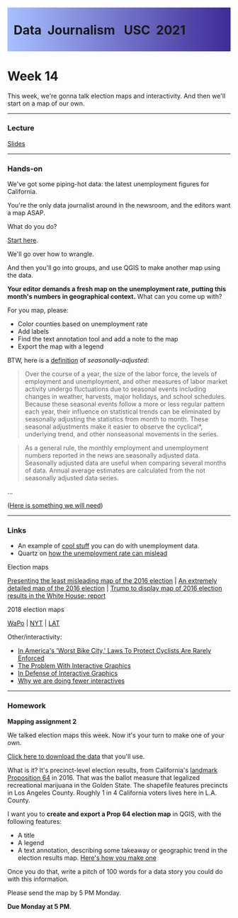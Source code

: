 <div class="header">
<h1 class="ml7">
  <span class="text-wrapper">
    <span class="letters"><p id ="usc p">Data&nbsp;&nbsp;Journalism&nbsp;&nbsp;&nbsp;USC&nbsp;&nbsp;2021</p></span>
  </span>
</h1>
</div>
<script src="https://cdnjs.cloudflare.com/ajax/libs/animejs/2.0.2/anime.min.js"></script>

<script src="https://ajax.googleapis.com/ajax/libs/jquery/3.3.1/jquery.min.js"></script>

<style>
.header{
      background-image: linear-gradient(to right, #a8c0ff, #3f2b96);
}

.ml7 {
  position: relative;
  font-weight: 1200;


}
.ml7 .text-wrapper {
  position: relative;
  display: inline-block;
  padding-top: 0.2em;
  padding-right: 0.05em;
  padding-bottom: 0.1em;
  overflow: hidden;
  padding-left: 14px;

}
.ml7 .letter {
  transform-origin: 0 100%;
  display: inline-block;
  line-height: 1.3em;
  font-size: 3.6em;
  color: #FFFFFF
}


</style>


<script>
// Wrap every letter in a span
$('.ml7 .letters').each(function(){
  $(this).html($(this).text().replace(/([^\x00-\x80]|\w)/g, "<span class='letter'>$&</span>"));
});

anime.timeline({loop: true})
  .add({
    targets: '.ml7 .letter',
    translateY: ["1.1em", 0],
    translateX: ["0.55em", 0],
    translateZ: 0,
    rotateZ: [180, 0],
    duration: 1050,
    easing: "easeOutExpo",
    delay: function(el, i) {
      return 50 * i;
    }
  }).add({
    targets: '.ml7',
    opacity: 0,
    duration: 1000,
    easing: "easeOutExpo",
    delay: 1000
  });
</script>

# Week 14
This week, we're gonna talk election maps and interactivity. And then we'll start on a map of our own.

---

### Lecture

[Slides](https://docs.google.com/presentation/d/1AMlUiPW7RW-aVTi77P9EKl5XkXfvXZn8nsC_Jbp1AJw/edit?usp=sharing)

---

### Hands-on

We've got some piping-hot data: the latest unemployment figures for California.

You're the only data journalist around in the newsroom, and the editors want a map ASAP.

What do you do?

[Start here](https://data.edd.ca.gov/Labor-Force-and-Unemployment-Rates/Labor-Force-and-Unemployment-Rate-for-California-C/r8rw-9pxx).

We'll go over how to wrangle.

And then you'll go into groups, and use QGIS to make another map using the data.

**Your editor demands a fresh map on the unemployment rate, putting this month's numbers in geographical context.** What can you come up with?

For you map, please:

* Color counties based on unemployment rate
* Add labels
* Find the text annotation tool and add a note to the map
* Export the map with a legend


BTW, here is a [definition](https://web.archive.org/web/20061217002213/http://www.labormarketinfo.edd.ca.gov/article.asp?ARTICLEID=118) of *seasonally-adjusted*:

> Over the course of a year, the size of the labor force, the levels of employment and unemployment, and other measures of labor market activity undergo fluctuations due to seasonal events including changes in weather, harvests, major holidays, and school schedules.  Because these seasonal events follow a more or less regular pattern each year, their influence on statistical trends can be eliminated by seasonally adjusting the statistics from month to month.  These seasonal adjustments make it easier to observe the cyclical*, underlying trend, and other nonseasonal movements in the series.

> As a general rule, the monthly employment and unemployment numbers reported in the news are seasonally adjusted data.  Seasonally adjusted data are useful when comparing several months of data. Annual average estimates are calculated from the not seasonally adjusted data series.



...

([Here is something we will need](https://data.ca.gov/dataset/ca-geographic-boundaries))

---

### Links

* An example of [cool stuff](http://graphics.latimes.com/calmap-california-county-unemployment/) you can do with unemployment data.
* Quartz on [how the unemployment rate can mislead](https://qz.com/877432/the-us-unemployment-rate-measure-is-deceptive-and-doesnt-need-to-be/)

Election maps

[Presenting the least misleading map of the 2016 election](https://www.washingtonpost.com/news/politics/wp/2018/07/30/presenting-the-least-misleading-map-of-the-2016-election/?utm_term=.0d639286a97d) | [An extremely detailed map of the 2016 election](https://www.washingtonpost.com/news/politics/wp/2018/07/30/presenting-the-least-misleading-map-of-the-2016-election/?utm_term=.0d639286a97d) | [Trump to display map of 2016 election results in the White House: report](https://thehill.com/blogs/blog-briefing-room/332927-trump-will-hang-map-of-2016-election-results-in-the-white-house)

2018 election maps

[WaPo](https://thehill.com/blogs/blog-briefing-room/332927-trump-will-hang-map-of-2016-election-results-in-the-white-house) | [NYT](https://www.nytimes.com/interactive/2018/11/06/us/elections/results-house-elections.html) | [LAT](https://www.latimes.com/projects/la-pol-na-us-general-election-results-2018/)

Other/interactivity:

* [In America's 'Worst Bike City,' Laws To Protect Cyclists Are Rarely Enforced](https://laist.com/2018/12/04/bike_safety_los_angeles_law_three-feet-law.php)
* [The Problem With Interactive Graphics](https://www.fastcompany.com/3069008/the-problem-with-interactive-graphics)
* [In Defense of Interactive Graphics](https://www.vis4.net/blog/2017/03/in-defense-of-interactive-graphics/)
* [Why we are doing fewer  interactives](https://github.com/archietse/malofiej-2016/blob/master/tse-malofiej-2016-slides.pdf)

---

### Homework

**Mapping assignment 2**

We talked election maps this week. Now it's your turn to make one of your own.

[Click here to download the data](https://amendelson.github.io/usc-data-2021/data/prop64.zip) that you'll use.

What is it? It's precinct-level election results, from California's [landmark Proposition 64](https://ballotpedia.org/California_Proposition_64,_Marijuana_Legalization_(2016)) in 2016. That was the ballot measure that legalized recreational marijuana in the Golden State. The shapefile features precincts in Los Angeles County. Roughly 1 in 4 California voters lives here in L.A. County.

I want you to **create and export a Prop 64 election map** in QGIS, with the following features:

* A title
* A legend
* A text annotation, describing some takeaway or geographic trend in the election results map. [Here's how you make one](https://docs.qgis.org/2.14/fi/docs/user_manual/introduction/general_tools.html#annotation-tools)

Once you do that, write a pitch of 100 words for a data story you could do with this information.

Please send the map by 5 PM Monday.

**Due Monday at 5 PM**.